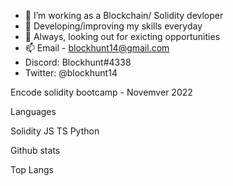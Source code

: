 
- 🔭 I’m working as a Blockchain/ Solidity devloper
- 🌱 Developing/improving my skills everyday 
- 💬 Always, looking out for exicting opportunities 
- 📫 Email - blockhunt14@gmail.com
-  Discord: Blockhunt#4338
-  Twitter: @blockhunt14

Encode solidity bootcamp - Novemver 2022 


Languages

Solidity JS TS Python

Github stats

Top Langs

